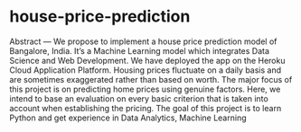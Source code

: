 # house-price-prediction
Abstract — We propose to implement a house price prediction model of Bangalore, India. It’s a Machine
Learning model which integrates Data Science and Web Development. We have deployed the app on the Heroku
Cloud Application Platform. Housing prices fluctuate on a daily basis and are sometimes exaggerated rather than
based on worth. The major focus of this project is on predicting home prices using genuine factors. Here, we
intend to base an evaluation on every basic criterion that is taken into account when establishing the pricing.
The goal of this project is to learn Python and get experience in Data Analytics, Machine Learning

